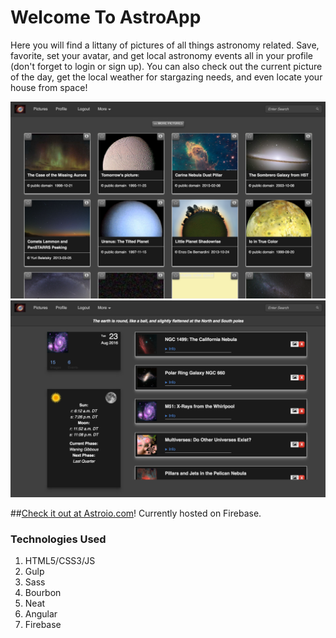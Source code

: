 # Welcome To AstroApp

Here you will find a littany of pictures of all things astronomy related. Save, favorite, set your avatar, and get local astronomy events all in your profile (don't forget to login or sign up). You can also check out the current picture of the day, get the local weather for stargazing needs, and even locate your house from space!

![Astroio](/img/astro_pictures.png?raw=false "Astro Io")
![Astroio](/img/astro_profile.png?raw=false "Astro Io")


##[Check it out at Astroio.com](http://astroio.com)! Currently hosted on Firebase.

### Technologies Used
1. HTML5/CSS3/JS
2. Gulp
3. Sass
4. Bourbon
5. Neat
6. Angular
7. Firebase
